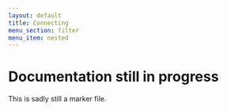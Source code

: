 ```yaml
---
layout: default
title: Connecting
menu_section: filter
menu_item: nested
---
```



# Documentation still in progress

This is sadly still a marker file.

